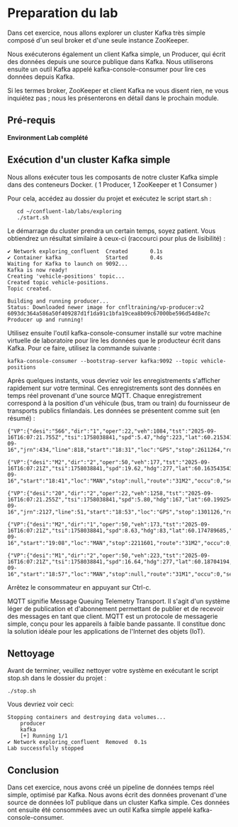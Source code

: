 # Preparation du lab

Dans cet exercice, nous allons explorer un cluster Kafka très simple composé d'un seul broker et d'une seule instance ZooKeeper. 

Nous exécuterons également un client Kafka simple, un Producer, qui écrit des données depuis une source publique dans Kafka. Nous utiliserons ensuite un outil Kafka appelé kafka-console-consumer pour lire ces données depuis Kafka.

Si les termes broker, ZooKeeper et client Kafka ne vous disent rien, ne vous inquiétez pas ; nous les présenterons en détail dans le prochain module.

## Pré-requis
**Environment Lab complété**

## Exécution d'un cluster Kafka simple
Nous allons exécuter tous les composants de notre cluster Kafka simple dans des conteneurs Docker. ( 1 Producer, 1 ZooKeeper et 1 Consumer )

Pour cela, accédez au dossier du projet et exécutez le script start.sh :


       cd ~/confluent-lab/labs/exploring
       ./start.sh

Le démarrage du cluster prendra un certain temps, soyez patient. Vous obtiendrez un résultat similaire à ceux-ci (raccourci pour plus de lisibilité) :



    ✔ Network exploring_confluent  Created       0.1s 
    ✔ Container kafka              Started       0.4s 
    Waiting for Kafka to launch on 9092...
    Kafka is now ready!
    Creating 'vehicle-positions' topic...
    Created topic vehicle-positions.
    Topic created.

    Building and running producer...
    Status: Downloaded newer image for cnfltraining/vp-producer:v2
    6093dc364a586a50f409287d1f1da91c1bfa19cea8b09c67000be596d54d8e7c
    Producer up and running!

Utilisez ensuite l'outil kafka-console-consumer installé sur votre machine virtuelle de laboratoire pour lire les données que le producteur écrit dans Kafka. Pour ce faire, utilisez la commande suivante :

    kafka-console-consumer --bootstrap-server kafka:9092 --topic vehicle-positions

Après quelques instants, vous devriez voir les enregistrements s'afficher rapidement sur votre terminal. Ces enregistrements sont des données en temps réel provenant d'une source MQTT. Chaque enregistrement correspond à la position d'un véhicule (bus, tram ou train) du fournisseur de transports publics finlandais. Les données se présentent comme suit (en résumé) :

    {"VP":{"desi":"566","dir":"1","oper":22,"veh":1084,"tst":"2025-09-16T16:07:21.755Z","tsi":1758038841,"spd":5.47,"hdg":223,"lat":60.215341,"long":24.657604,"acc":0.98,"dl":-309,"odo":17529,"drst":0,"oday":"2025-09-16","jrn":434,"line":818,"start":"18:31","loc":"GPS","stop":2611264,"route":"5566","occu":0}}
    
    {"VP":{"desi":"M2","dir":"2","oper":50,"veh":177,"tst":"2025-09-16T16:07:21Z","tsi":1758038841,"spd":19.62,"hdg":277,"lat":60.163543543,"long":24.904549413,"acc":null,"dl":null,"odo":null,"drst":null,"oday":"2025-09-16","start":"18:41","loc":"MAN","stop":null,"route":"31M2","occu":0,"seq":1}}
    
    {"VP":{"desi":"20","dir":"2","oper":22,"veh":1258,"tst":"2025-09-16T16:07:21.255Z","tsi":1758038841,"spd":5.80,"hdg":167,"lat":60.199254,"long":24.883416,"acc":-0.55,"dl":-77,"odo":3991,"drst":0,"oday":"2025-09-16","jrn":2127,"line":51,"start":"18:53","loc":"GPS","stop":1301126,"route":"1020","occu":0}}
    
    {"VP":{"desi":"M2","dir":"1","oper":50,"veh":173,"tst":"2025-09-16T16:07:21Z","tsi":1758038841,"spd":8.63,"hdg":83,"lat":60.174789685,"long":24.80294908,"acc":null,"dl":null,"odo":null,"drst":null,"oday":"2025-09-16","start":"19:08","loc":"MAN","stop":2211601,"route":"31M2","occu":0,"seq":1}}
    
    {"VP":{"desi":"M1","dir":"2","oper":50,"veh":223,"tst":"2025-09-16T16:07:21Z","tsi":1758038841,"spd":16.64,"hdg":277,"lat":60.18704194,"long":24.98093479,"acc":null,"dl":null,"odo":null,"drst":null,"oday":"2025-09-16","start":"18:57","loc":"MAN","stop":null,"route":"31M1","occu":0,"seq":1}}

Arrêtez le consommateur en appuyant sur Ctrl-c.

MQTT signifie Message Queuing Telemetry Transport. Il s'agit d'un système léger de publication et d'abonnement permettant de publier et de recevoir des messages en tant que client. MQTT est un protocole de messagerie simple, conçu pour les appareils à faible bande passante. Il constitue donc la solution idéale pour les applications de l'Internet des objets (IoT).

## Nettoyage

Avant de terminer, veuillez nettoyer votre système en exécutant le script stop.sh dans le dossier du projet :

    ./stop.sh

Vous devriez voir ceci:

    Stopping containers and destroying data volumes...
        producer
        kafka
        [+] Running 1/1
    ✔ Network exploring_confluent  Removed  0.1s 
    Lab successfully stopped

## Conclusion

Dans cet exercice, nous avons créé un pipeline de données temps réel simple, optimisé par Kafka. Nous avons écrit des données provenant d'une source de données IoT publique dans un cluster Kafka simple. Ces données ont ensuite été consommées avec un outil Kafka simple appelé kafka-console-consumer.